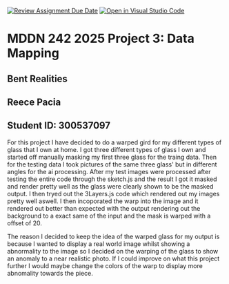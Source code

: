 [![Review Assignment Due Date](https://classroom.github.com/assets/deadline-readme-button-22041afd0340ce965d47ae6ef1cefeee28c7c493a6346c4f15d667ab976d596c.svg)](https://classroom.github.com/a/jTsmcDjg)
[![Open in Visual Studio Code](https://classroom.github.com/assets/open-in-vscode-2e0aaae1b6195c2367325f4f02e2d04e9abb55f0b24a779b69b11b9e10269abc.svg)](https://classroom.github.com/online_ide?assignment_repo_id=19499289&assignment_repo_type=AssignmentRepo)

# MDDN 242 2025 Project 3: Data Mapping

## Bent Realities
## Reece Pacia
## Student ID: 300537097

For this project I have decided to do a warped gird for my different types of glass that I own at home. I got three different types of glass I own and started off manually masking my first three glass for the traing data. Then for the testing data I took pictures of the same three glass' but in different angles for the ai processing. After my test images were processed after testing the entire code through the sketch.js and the result I got it masked and render pretty well as the glass were clearly shown to be the masked output. I then tryed out the 3Layers.js code which rendered out my images pretty well aswell. I then incoporated the warp into the image and it rendered out better than expected with the output rendering out the background to a exact same of the input and the mask is warped with a offset of 20.

The reason I decided to keep the idea of the warped glass for my output is because I wanted to display a real world image whilst showing a abnormality to the image so I decided on the warping of the glass to show an anomaly to a near realistic photo. If I could improve on what this project further I would maybe change the colors of the warp to display more abnomality towards the piece.
